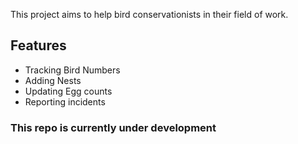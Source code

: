 This project aims to help bird conservationists in their field of work. 

## Features
- Tracking Bird Numbers
- Adding Nests 
- Updating Egg counts
- Reporting incidents 

### This repo is currently under development 
